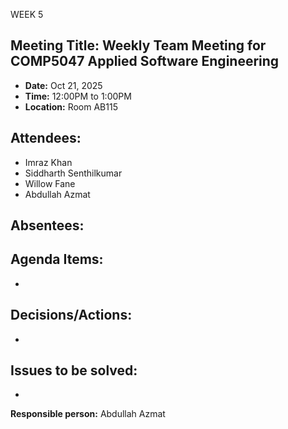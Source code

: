 WEEK 5

## Meeting Title: Weekly Team Meeting for COMP5047 Applied Software Engineering

- **Date:**  Oct 21, 2025
- **Time:** 12:00PM to 1:00PM
- **Location:** Room AB115

## Attendees:
- Imraz Khan
- Siddharth Senthilkumar
- Willow Fane
- Abdullah Azmat

## Absentees:


## Agenda Items:
- 
## Decisions/Actions:
- 
  

## Issues to be solved:
-  

**Responsible person:**  Abdullah Azmat

